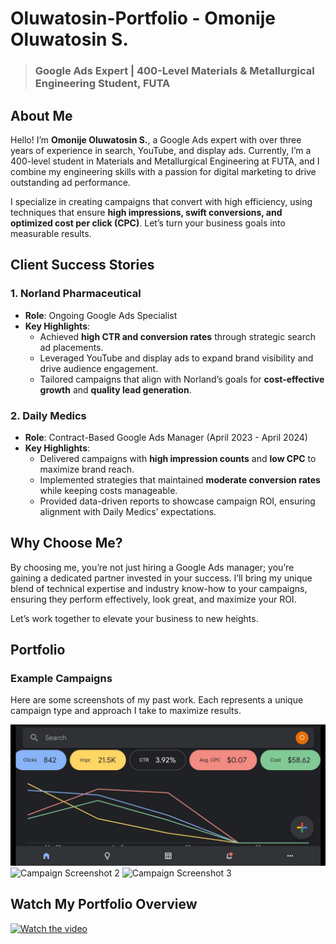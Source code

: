 # Oluwatosin-Portfolio - Omonije Oluwatosin S.

> ### **Google Ads Expert | 400-Level Materials & Metallurgical Engineering Student, FUTA**

## About Me
Hello! I’m **Omonije Oluwatosin S.**, a Google Ads expert with over three years of experience in search, YouTube, and display ads. Currently, I’m a 400-level student in Materials and Metallurgical Engineering at FUTA, and I combine my engineering skills with a passion for digital marketing to drive outstanding ad performance.

I specialize in creating campaigns that convert with high efficiency, using techniques that ensure **high impressions, swift conversions, and optimized cost per click (CPC)**. Let’s turn your business goals into measurable results.

## Client Success Stories

### 1. Norland Pharmaceutical
   - **Role**: Ongoing Google Ads Specialist
   - **Key Highlights**:
     - Achieved **high CTR and conversion rates** through strategic search ad placements.
     - Leveraged YouTube and display ads to expand brand visibility and drive audience engagement.
     - Tailored campaigns that align with Norland’s goals for **cost-effective growth** and **quality lead generation**.

### 2. Daily Medics
   - **Role**: Contract-Based Google Ads Manager (April 2023 - April 2024)
   - **Key Highlights**:
     - Delivered campaigns with **high impression counts** and **low CPC** to maximize brand reach.
     - Implemented strategies that maintained **moderate conversion rates** while keeping costs manageable.
     - Provided data-driven reports to showcase campaign ROI, ensuring alignment with Daily Medics’ expectations.

## Why Choose Me?
By choosing me, you’re not just hiring a Google Ads manager; you’re gaining a dedicated partner invested in your success. I’ll bring my unique blend of technical expertise and industry know-how to your campaigns, ensuring they perform effectively, look great, and maximize your ROI.

Let’s work together to elevate your business to new heights.

## Portfolio

### Example Campaigns
Here are some screenshots of my past work. Each represents a unique campaign type and approach I take to maximize results.

![Campaign Screenshot 1](screenshot1.jpg)
![Campaign Screenshot 2](screenshot2.jpg)
![Campaign Screenshot 3](screenshot3.jpg)

## Watch My Portfolio Overview
[![Watch the video](https://img.youtube.com/vi/VIDEO_ID/maxresdefault.jpg)](https://www.youtube.com/watch?v=VIDEO_ID)
